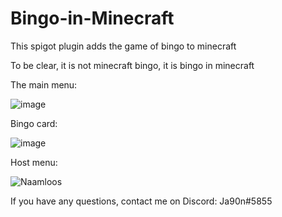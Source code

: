 # Bingo-in-Minecraft
This spigot plugin adds the game of bingo to minecraft

To be clear, it is not minecraft bingo, it is bingo in minecraft

The main menu:


![image](https://user-images.githubusercontent.com/81578391/174866308-6ab7a105-2707-4f05-94ee-4c2ac7f131ed.png)


Bingo card:


![image](https://user-images.githubusercontent.com/81578391/177551801-b8a4ea9b-ef44-4121-9efb-408cbe26b58c.png)


Host menu:

![Naamloos](https://user-images.githubusercontent.com/81578391/177551731-cc8ca43e-dfd9-4221-ad55-4bd35df10bee.png)

If you have any questions, contact me on Discord: Ja90n#5855
